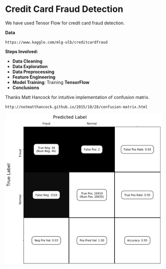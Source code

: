 # Credit Card Fraud Detection 

We have used Tensor Flow for credit card fraud detection.

**Data**

    https://www.kaggle.com/mlg-ulb/creditcardfraud
    
**Steps Involved:**

-  **Data Cleaning**
-  **Data Exploration**
-  **Data Preprocessing**
-  **Feature Engineering**
-  **Model Training**: Training **TensorFlow**
-  **Conclusions** 


Thanks Matt Hancock for intuitive implementation of confusion matrix.

    http://notmatthancock.github.io/2015/10/28/confusion-matrix.html


![Screenshot](credit-card.png)